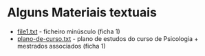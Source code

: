 # Alguns Materiais textuais

- [file1.txt](file1.txt) - ficheiro minúsculo  (ficha 1)
- [plano-de-curso.txt](plano-de-curso.txt) - plano de estudos do curso de Psicologia +
  mestrados associados (ficha 1)
